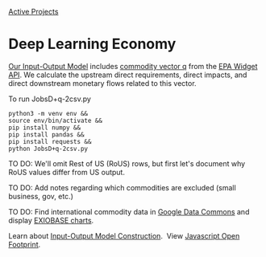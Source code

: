 [Active Projects](../../../io/)

# Deep Learning Economy

[Our Input-Output Model](/io/about/matrix/) includes [commodity vector q](https://smmtool.app.cloud.gov/api/USEEIOv2.0.1-411/matrix/q) from the [EPA Widget API](/io/charts/).
We calculate the upstream direct requirements, direct impacts, and direct downstream monetary flows related to this vector.

To run JobsD+q-2csv.py

	python3 -m venv env &&
	source env/bin/activate &&
	pip install numpy &&
	pip install pandas &&
	pip install requests &&
	python JobsD+q-2csv.py


TO DO: We'll omit Rest of US (RoUS) rows, but first let's document why RoUS values differ from US output.

TO DO: Add notes regarding which commodities are excluded (small business, gov, etc.)

TO DO: Find international commodity data in [Google Data Commons](https://docs.datacommons.org/api/) and display [EXIOBASE charts](https://exiobase.eu).

Learn about [Input-Output Model Construction](/io/about/matrix/). &nbsp;View [Javascript Open Footprint](/useeio.js/footprint/).